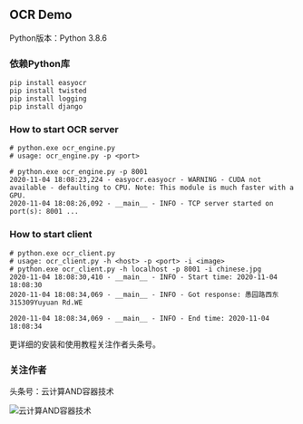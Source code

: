 ## OCR Demo

Python版本：Python 3.8.6

### 依赖Python库
```shell script
pip install easyocr
pip install twisted
pip install logging
pip install django
```

### How to start OCR server
```shell script
# python.exe ocr_engine.py
# usage: ocr_engine.py -p <port>

# python.exe ocr_engine.py -p 8001
2020-11-04 18:08:23,224 - easyocr.easyocr - WARNING - CUDA not available - defaulting to CPU. Note: This module is much faster with a GPU.
2020-11-04 18:08:26,092 - __main__ - INFO - TCP server started on port(s): 8001 ...

```

### How to start client
```shell script
# python.exe ocr_client.py
# usage: ocr_client.py -h <host> -p <port> -i <image>
# python.exe ocr_client.py -h localhost -p 8001 -i chinese.jpg
2020-11-04 18:08:30,410 - __main__ - INFO - Start time: 2020-11-04 18:08:30
2020-11-04 18:08:34,069 - __main__ - INFO - Got response: 愚园路西东315309Yuyuan Rd.WE

2020-11-04 18:08:34,069 - __main__ - INFO - End time: 2020-11-04 18:08:34

```
更详细的安装和使用教程关注作者头条号。

### 关注作者
头条号：云计算AND容器技术

![云计算AND容器技术](https://dmd56-prod-1257348791.cos.ap-beijing.myqcloud.com/upload-img/20201106001001.png)